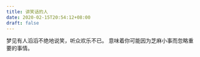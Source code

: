 ```yaml
---
title: 讲笑话的人
date: 2020-02-15T20:54:12+08:00
draft: false
---
```


梦见有人滔滔不绝地说笑，听众欢乐不已。
意味着你可能因为芝麻小事而忽略重要的事情。
